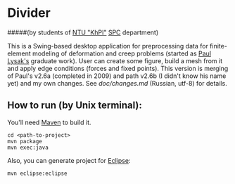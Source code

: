 Divider 
=======
#####(by students of [NTU "KhPI"](http://www.kpi.kharkov.ua/en/) [SPC](http://www.kpispu.info/en/about) department)


This is a Swing-based desktop application for preprocessing data for finite-element modeling of deformation and creep problems (started as [Paul Lysak's](https://github.com/paul-lysak/divider) graduate work). User can create some figure, build a mesh from it and apply edge conditions (forces and fixed points).
This version is merging of Paul's v2.6a (completed in 2009) and path v2.6b (I didn't know his name yet) and my own changes. See *doc/changes.md* (Russian, utf-8) for details.

How to run (by Unix terminal):
----------
You'll need [Maven](https://maven.apache.org/) to build it.

	cd <path-to-project>
	mvn package
	mvn exec:java

Also, you can generate project for [Eclipse](https://eclipse.org/):
	
	mvn eclipse:eclipse
